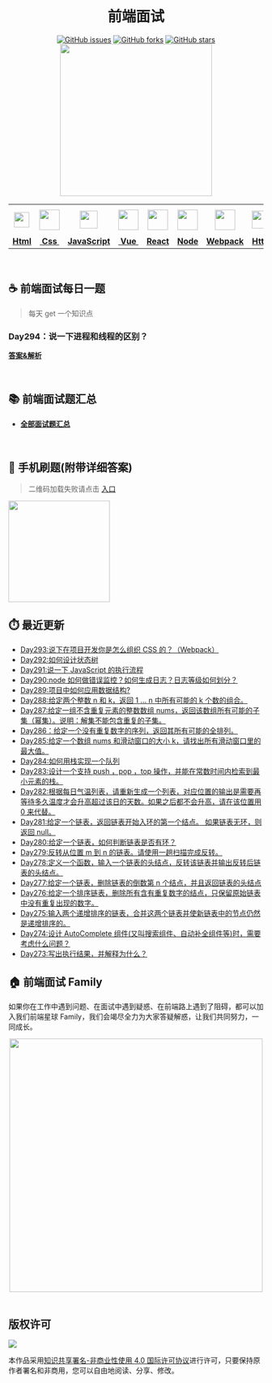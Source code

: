 <h1 align="center">前端面试</h1>

<div align="center">
   <a href="https://github.com/lgwebdream/FE-Interview/issues"><img alt="GitHub issues" src="https://img.shields.io/github/issues/lgwebdream/FE-Interview?color=success"></a>
   <a href="https://github.com/lgwebdream/FE-Interview/network"><img alt="GitHub forks" src="https://img.shields.io/github/forks/lgwebdream/FE-Interview?color=success"></a>
   <a href="https://github.com/lgwebdream/FE-Interview/stargazers"><img alt="GitHub stars" src="https://img.shields.io/github/stars/lgwebdream/FE-Interview?color=success"></a>
</div>

<div align="center">
    <img src="http://img-static.yidengxuetang.com/wxapp/github-img/t3.png" width="300px">
</div>
<div align="center" >
<table display="table">
  <tr>
    <th align="center"><b> <a href="https://github.com/lgwebdream/FE-Interview-Planet/blob/master/summarry/html.md"><img src="http://img-static.yidengxuetang.com/wxapp/github-img/html1.png" width="30px" > </b></th>
    <th align="center"><b><a href="https://github.com/lgwebdream/FE-Interview-Planet/blob/master/summarry/css.md"><img src="http://img-static.yidengxuetang.com/wxapp/github-img/css.png" width="40px" > </b></th>
    <th align="center"><b><a href="https://github.com/lgwebdream/FE-Interview-Planet/blob/master/summarry/javascript.md"><img src="http://img-static.yidengxuetang.com/wxapp/github-img/javascript1.png" width="35px" ></b></th>
    <th align="center"><b><a href="https://github.com/lgwebdream/FE-Interview-Planet/blob/master/summarry/vue.md"><img src="http://img-static.yidengxuetang.com/wxapp/github-img/vue.svg" width="40px" ></b></th>
    <th align="center"><b><a href="https://github.com/lgwebdream/FE-Interview-Planet/blob/master/summarry/react.md"><img src="http://img-static.yidengxuetang.com/wxapp/wx/react_icon_v1.png" width="40px" ></b></th>
  <th align="center"><b><a href="https://github.com/lgwebdream/FE-Interview-Planet/blob/master/summarry/node.md"><img src="http://img-static.yidengxuetang.com/wxapp/github-img/node1.png" width="40px" ></b></th>
    <th align="center"><b><a href="https://github.com/lgwebdream/FE-Interview-Planet/blob/master/summarry/webpack.md"><img src="http://img-static.yidengxuetang.com/wxapp/github-img/webpack.svg" width="40px" ></b></th>
   <th align="center"><b><a href="https://github.com/lgwebdream/FE-Interview-Planet/blob/master/summarry/http.md"><img src="http://img-static.yidengxuetang.com/wxapp/github-img/http1.png" width="35px" ></b></th>
    <th align="center"><b><a href="https://github.com/lgwebdream/FE-Interview-Planet/blob/master/summarry/algorithm.md"><img src="http://img-static.yidengxuetang.com/wxapp/github-img/algorithm3.svg" width="52px" ></b></th>
   <th align="center"><b><a href="https://github.com/lgwebdream/FE-Interview-Planet/blob/master/summarry/program.md"><img src="http://img-static.yidengxuetang.com/wxapp/github-img/pro.svg" width="50px" ></b></th>
    <th align="center"><b><a href="https://github.com/lgwebdream/FE-Interview-Planet/blob/master/summarry/other.md"><img src="http://img-static.yidengxuetang.com/wxapp/wx/other_iocn_v2.png" width="38px" > </b></th>
  </tr>
  <tr>
    <td align="center"><b><a href="https://github.com/lgwebdream/FE-Interview-Planet/blob/master/summarry/html.md">Html</a></b></td>
     <td align="center"><b><a href="https://github.com/lgwebdream/FE-Interview-Planet/blob/master/summarry/css.md">&nbsp;Css&nbsp; </a></b></td>
     <td align="center"><b><a href="https://github.com/lgwebdream/FE-Interview-Planet/blob/master/summarry/javascript.md">JavaScript</a></b></td>
     <td align="center"><b><a href="https://github.com/lgwebdream/FE-Interview-Planet/blob/master/summarry/vue.md">&nbsp;Vue&nbsp;</a></b></td>
    <td align="center"><b><a href="https://github.com/lgwebdream/FE-Interview-Planet/blob/master/summarry/react.md">React</a></b></td>
     <td align="center"><b><a href="https://github.com/lgwebdream/FE-Interview-Planet/blob/master/summarry/node.md">Node</a></b></td>
    <td align="center"><b><a href="https://github.com/lgwebdream/FE-Interview-Planet/blob/master/summarry/webpack.md">Webpack</a></b></td>
      <td align="center"><b><a href="https://github.com/lgwebdream/FE-Interview-Planet/blob/master/summarry/http.md">Http</a></b></td>
      <td align="center"><b><a href="https://github.com/lgwebdream/FE-Interview-Planet/blob/master/summarry/algorithm.md">Algorithm</a></b></td>
       <td align="center"><b><a href="https://github.com/lgwebdream/FE-Interview-Planet/blob/master/summarry/program.md">Coding</a></b></td>
      <td align="center"><b><a href="https://github.com/lgwebdream/FE-Interview-Planet/blob/master/summarry/other.md">Other</a></b></td>
  </tr>
</table>
</div>

<br />

## ☕ 前端面试每日一题

> 每天 get 一个知识点
### Day294：说一下进程和线程的区别？

**[答案&解析](https://github.com/lgwebdream/FE-Interview-Planet/issues/1115)**

<br />

## 📚 前端面试题汇总

- **[全部面试题汇总](https://github.com/lgwebdream/FE-Interview/issues)**

<br />

## 📱 手机刷题(附带详细答案)

> 二维码加载失败请点击 [入口](http://img-static.yidengxuetang.com/wxapp/issue-img/wxqr-github.png)

 <img src="http://img-static.yidengxuetang.com/wxapp/issue-img/wxqr-github.png" width="200px" >

## ⏱️ 最近更新

- [Day293:说下在项目开发你是怎么组织 CSS 的？（Webpack）](https://github.com/lgwebdream/FE-Interview-Planet/issues/1114)
- [Day292:如何设计状态树](https://github.com/lgwebdream/FE-Interview-Planet/issues/1113)
- [Day291:说一下 JavaScript 的执行流程](https://github.com/lgwebdream/FE-Interview-Planet/issues/1112)
- [Day290:node 如何做错误监控？如何生成日志？日志等级如何划分？](https://github.com/lgwebdream/FE-Interview-Planet/issues/1111)
- [Day289:项目中如何应用数据结构?](https://github.com/lgwebdream/FE-Interview-Planet/issues/1110)
- [Day288:给定两个整数 n 和 k，返回 1 ... n 中所有可能的 k 个数的组合。](https://github.com/lgwebdream/FE-Interview-Planet/issues/1109)
- [Day287:给定一组不含重复元素的整数数组 nums，返回该数组所有可能的子集（幂集）。说明：解集不能包含重复的子集。](https://github.com/lgwebdream/FE-Interview-Planet/issues/1108)
- [Day286：给定一个没有重复数字的序列，返回其所有可能的全排列。](https://github.com/lgwebdream/FE-Interview-Planet/issues/1107)
- [Day285:给定一个数组 nums 和滑动窗口的大小 k，请找出所有滑动窗口里的最大值。](https://github.com/lgwebdream/FE-Interview-Planet/issues/1106)
- [Day284:如何用栈实现一个队列](https://github.com/lgwebdream/FE-Interview-Planet/issues/1105)
- [Day283:设计一个支持 push ，pop ，top 操作，并能在常数时间内检索到最小元素的栈。](https://github.com/lgwebdream/FE-Interview-Planet/issues/1104)
- [Day282:根据每日气温列表，请重新生成一个列表，对应位置的输出是需要再等待多久温度才会升高超过该日的天数。如果之后都不会升高，请在该位置用 0 来代替。](https://github.com/lgwebdream/FE-Interview-Planet/issues/1103)
- [Day281:给定一个链表，返回链表开始入环的第一个结点。 如果链表无环，则返回 null。](https://github.com/lgwebdream/FE-Interview-Planet/issues/1102)
- [Day280:给定一个链表，如何判断链表是否有环？](https://github.com/lgwebdream/FE-Interview-Planet/issues/1101)
- [Day279:反转从位置 m 到 n 的链表。请使用一趟扫描完成反转。](https://github.com/lgwebdream/FE-Interview-Planet/issues/1100)
- [Day278:定义一个函数，输入一个链表的头结点，反转该链表并输出反转后链表的头结点。](https://github.com/lgwebdream/FE-Interview-Planet/issues/1099)
- [Day277:给定一个链表，删除链表的倒数第 n 个结点，并且返回链表的头结点](https://github.com/lgwebdream/FE-Interview-Planet/issues/1098)
- [Day276:给定一个排序链表，删除所有含有重复数字的结点，只保留原始链表中没有重复出现的数字。](https://github.com/lgwebdream/FE-Interview-Planet/issues/1097)
- [Day275:输入两个递增排序的链表，合并这两个链表并使新链表中的节点仍然是递增排序的。](https://github.com/lgwebdream/FE-Interview-Planet/issues/1096)
- [Day274:设计 AutoComplete 组件(又叫搜索组件、自动补全组件等)时，需要考虑什么问题？](https://github.com/lgwebdream/FE-Interview-Planet/issues/1095)
- [Day273:写出执行结果，并解释为什么？](https://github.com/lgwebdream/FE-Interview-Planet/issues/1094)

## 🏠 前端面试 Family

如果你在工作中遇到问题、在面试中遇到疑惑、在前端路上遇到了阻碍，都可以加入我们前端星球 Family，我们会竭尽全力为大家答疑解惑，让我们共同努力，一同成长。

<div align="center">
    <img src="http://img-static.yidengxuetang.com/wxapp/github-img/bot.gif" width="500px" >
</div>

<br />

## 版权许可

![](http://img-static.yidengxuetang.com/wxapp/github-img/copyright.png)

本作品采用[知识共享署名-非商业性使用 4.0 国际许可协议](http://creativecommons.org/licenses/by-nc/4.0/)进行许可，只要保持原作者署名和非商用，您可以自由地阅读、分享、修改。
